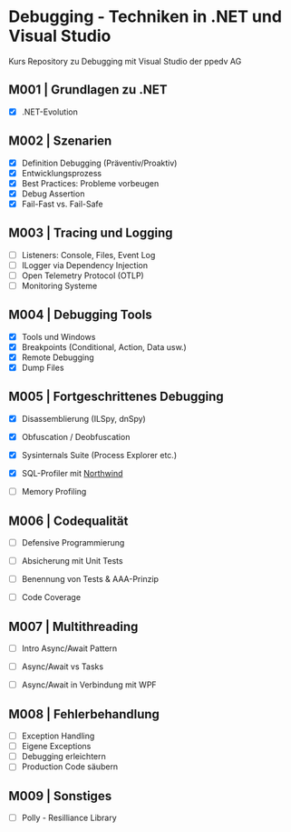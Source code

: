 # Debugging - Techniken in .NET und Visual Studio 
Kurs Repository zu Debugging mit Visual Studio der ppedv AG

## M001 | Grundlagen zu .NET

- [x] .NET-Evolution

## M002 | Szenarien

- [x] Definition Debugging (Präventiv/Proaktiv)
- [x] Entwicklungsprozess
- [x] Best Practices: Probleme vorbeugen
- [x] Debug Assertion
- [x] Fail-Fast vs. Fail-Safe

## M003 | Tracing und Logging

- [ ] Listeners: Console, Files, Event Log
- [ ] ILogger via Dependency Injection
- [ ] Open Telemetry Protocol (OTLP)
- [ ] Monitoring Systeme

## M004 | Debugging Tools

- [x] Tools und Windows
- [x] Breakpoints (Conditional, Action, Data usw.)
- [x] Remote Debugging
- [x] Dump Files

## M005 | Fortgeschrittenes Debugging

- [x] Disassemblierung (ILSpy, dnSpy)
- [x] Obfuscation / Deobfuscation
- [x] Sysinternals Suite (Process Explorer etc.)
- [x] SQL-Profiler mit [Northwind](https://github.com/microsoft/sql-server-samples/blob/master/samples/databases/northwind-pubs/instnwnd.sql)
- [ ] Memory Profiling


## M006 | Codequalität

- [ ] Defensive Programmierung
- [ ] Absicherung mit Unit Tests
- [ ] Benennung von Tests & AAA-Prinzip
- [ ] Code Coverage


## M007 | Multithreading

- [ ] Intro Async/Await Pattern
- [ ] Async/Await vs Tasks
- [ ] Async/Await in Verbindung mit WPF


## M008 | Fehlerbehandlung

- [ ] Exception Handling
- [ ] Eigene Exceptions
- [ ] Debugging erleichtern
- [ ] Production Code säubern

## M009 | Sonstiges

- [ ] Polly - Resilliance Library
